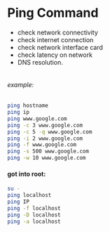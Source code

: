 # Ping Command

- check network connectivity
- check internet connection
- check network interface card
- check latency on network
- DNS resolution.
```bash

```
###### example:

```bash
ping hostname
ping ip
ping www.google.com
ping -c 3 www.google.com 
ping -c 5 -q www.google.com 
ping -i 2 www.google.com 
ping -f www.google.com
ping -s 500 www.google.com 
ping -w 10 www.google.com

```
#### got into root:

```bash
su - 
ping localhost
ping IP
ping -f localhost
ping -D localhost
ping -a localhost
```
